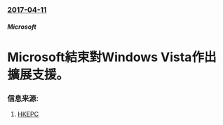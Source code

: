 ### [2017-04-11](/news/2017/04/11/index.md)

##### Microsoft
# Microsoft結束對Windows Vista作出擴展支援。 




### 信息来源:

1. [HKEPC](https://www.hkepc.com/15099/Microsoft_%E5%B0%87%E6%96%BC_2017_%E5%B9%B4_4_%E6%9C%88_11_%E6%97%A5%E5%BE%8C_%E7%B5%90%E6%9D%9F%E5%B0%8D_Windows_Vista_%E4%BD%9C%E5%87%BA%E6%93%B4%E5%B1%95%E6%94%AF%E6%8F%B4)
